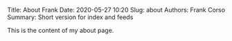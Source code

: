 Title: About Frank
Date: 2020-05-27 10:20
Slug: about
Authors: Frank Corso
Summary: Short version for index and feeds

This is the content of my about page.